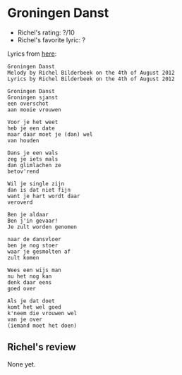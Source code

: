 # Groningen Danst

 * Richel's rating: ?/10
 * Richel's favorite lyric: ?

Lyrics from [here](https://github.com/richelbilderbeek/music/blob/master/GroningenDanst.md):

```
Groningen Danst
Melody by Richel Bilderbeek on the 4th of August 2012
Lyrics by Richel Bilderbeek on the 4th of August 2012

Groningen Danst
Groningen sjanst
een overschot 
aan mooie vrouwen

Voor je het weet
heb je een date
maar daar moet je (dan) wel
van houden

Dans je een wals
zeg je iets mals
dan glimlachen ze
betov'rend

Wil je single zijn
dan is dat niet fijn
want je hart wordt daar
veroverd

Ben je aldaar
Ben j'in gevaar!
Je zult worden genomen

naar de dansvloer
ben je nog stoer
waar je gesmolten af
zult komen

Wees een wijs man
nu het nog kan
denk daar eens 
goed over

Als je dat doet
komt het wel goed
k'neem die vrouwen wel
van je over
(iemand moet het doen)
```

## Richel's review

None yet.

